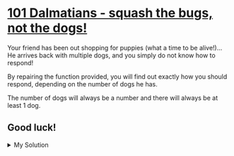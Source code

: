 # [101 Dalmatians - squash the bugs, not the dogs!](https://www.codewars.com/kata/56f6919a6b88de18ff000b36)

Your friend has been out shopping for puppies (what a time to be alive!)... He arrives back with multiple dogs, and you simply do not know how to respond!

By repairing the function provided, you will find out exactly how you should respond, depending on the number of dogs he has.

The number of dogs will always be a number and there will always be at least 1 dog.

## Good luck!

<details><summary>My Solution</summary>

```js
function howManyDalmatians(number) {
  const dogs = ['Hardly any', 'More than a handful!', "Woah that's a lot of dogs!", '101 DALMATIANS!!!']
  return number === 101 ? dogs[3] : number <= 10 ? dogs[0] : number <= 50 ? dogs[1] : dogs[2]
}
```

</details>
